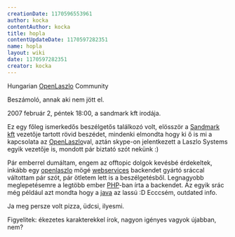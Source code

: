 ```yaml
---
creationDate: 1170596553961 
author: kocka 
contentAuthor: kocka 
title: hopla 
contentUpdateDate: 1170597282351 
name: hopla 
layout: wiki 
date: 1170597282351 
creator: kocka 
---
```

Hungarian [OpenLaszlo](openlaszlo.html) Community

Beszámoló, annak aki nem jött el. 

2007 február 2, péntek 18:00, a sandmark kft irodája.

Ez egy főleg ismerkedős beszélgetős találkozó volt, elösször a [Sandmark kft](http://www.sandmark.hu/) vezetője tartott rövid beszédet, mindenki elmondta hogy ki ő is mi a kapcsolata az [OpenLaszlo](openlaszlo.html)val, aztán skype-on jelentkezett a Laszlo Systems egyik vezetője is, mondott pár biztató szót nekünk :)

Pár emberrel dumáltam, engem az offtopic dolgok kevésbé érdekeltek, inkább egy [openlaszlo](openlaszlo.html) mögé [webservices](WebServices.html) backendet gyártó sráccal váltottam pár szót, pár ötletem lett is a beszélgetésből. Legnagyobb meglepetésemre a legtöbb ember [PHP](PHP.html)-ban írta a backendet. Az egyik srác még például azt mondta hogy a [java](java.html) az lassú :D Ecccsém, outdated info.

Ja meg persze volt pizza, üdcsi, ilyesmi.


Figyelitek: ékezetes karakterekkel írok, nagyon igényes vagyok újabban, nem?



